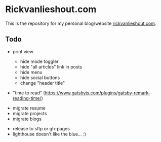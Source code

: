 # Rickvanlieshout.com

This is the repository for my personal blog/website [rickvanlieshout.com](https://rickvanlieshout.com).

## Todo

- print view

  - hide mode toggler
  - hide "all articles" link in posts
  - hide menu
  - hide social buttons
  - change "header title"

- "time to read" (https://www.gatsbyjs.com/plugins/gatsby-remark-reading-time/)
<!-- migrations -->
- migrate resume
- migrate projects
- migrate blogs

<!-- optional stuff -->

- release to sftp or gh-pages
- lighthouse doesn't like the blue... :)
